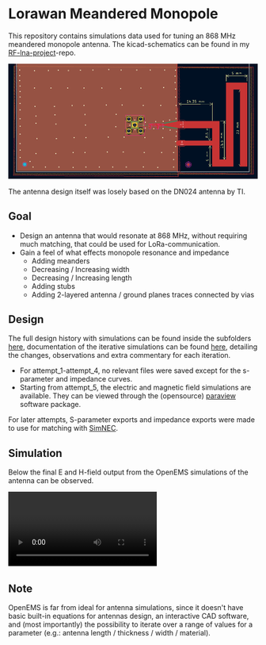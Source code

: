 # Lorawan Meandered Monopole

This repository contains simulations data used for tuning an 868 MHz meandered monopole antenna. The kicad-schematics can be found in my [RF-lna-project](https://github.com/igorwolfs/RF-lna-project/tree/main/kicad)-repo.

![alt text](resources/kicad_antenna_image.png)

The antenna design itself was losely based on the DN024 antenna by TI.

## Goal
- Design an antenna that would resonate at 868 MHz, without requiring much matching, that could be used for LoRa-communication.
- Gain a feel of what effects monopole resonance and impedance
	- Adding meanders
	- Decreasing / Increasing width
	- Decreasing / Increasing length
	- Adding stubs
	- Adding 2-layered antenna / ground planes traces connected by vias

## Design

The full design history with simulations can be found inside the subfolders [here](history/), documentation of the iterative simulations can be found [here](history/history_doc.md), detailing the changes, observations and extra commentary for each iteration.

- For attempt_1-attempt_4, no relevant files were saved except for the s-parameter and impedance curves.
- Starting from attempt_5, the electric and magnetic field simulations are available. They can be viewed through the (opensource) [paraview](https://www.paraview.org/) software package.

For later attempts, S-parameter exports and impedance exports were made to use for matching with [SimNEC](https://www.ae6ty.com/smith_charts/).

## Simulation
Below the final E and H-field output from the OpenEMS simulations of the antenna can be observed.

![](resources/lorawan_meandered_sim.mp4)

## Note
OpenEMS is far from ideal for antenna simulations, since it doesn't have basic built-in equations for antennas design, an interactive CAD software, and (most importantly) the possibility to iterate over a range of values for a parameter (e.g.: antenna length / thickness / width / material).